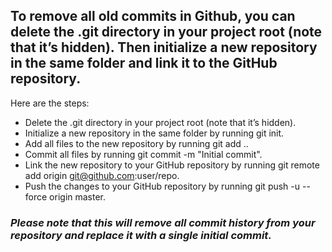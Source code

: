 ## To remove all old commits in Github, you can delete the .git directory in your project root (note that it’s hidden). Then initialize a new repository in the same folder and link it to the GitHub repository. 
Here are the steps:

- Delete the .git directory in your project root (note that it’s hidden).
- Initialize a new repository in the same folder by running git init.
- Add all files to the new repository by running git add ..
- Commit all files by running git commit -m "Initial commit".
- Link the new repository to your GitHub repository by running git remote add origin git@github.com:user/repo.
- Push the changes to your GitHub repository by running git push -u --force origin master.

### *Please note that this will remove all commit history from your repository and replace it with a single initial commit.*